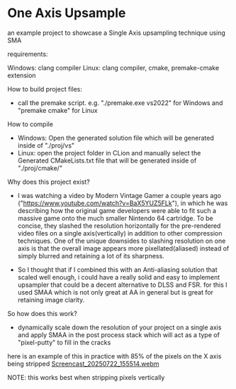 # One Axis Upsample
an example project to showcase a Single Axis upsampling technique using SMA

requirements:

Windows: clang compiler
Linux: clang compiler, cmake, premake-cmake extension

How to build project files:
- call the premake script. e.g. "./premake.exe vs2022" for Windows and "premake cmake" for Linux

How to compile
- Windows: Open the generated solution file which will be generated inside of "./proj/vs"
- Linux: open the project folder in CLion and manually select the Generated CMakeLists.txt file that will be generated inside of "./proj/cmake/"

Why does this project exist?
- I was watching a video by Modern Vintage Gamer a couple years ago ("https://www.youtube.com/watch?v=BaX5YUZ5FLk"), in which he was describing how the original game developers were able to fit such a massive game onto the much smaller Nintendo 64 cartridge. To be concise, they slashed the resolution horizontally for the pre-rendered video files on a single axis(vertically) in addition to other compression techniques. One of the unique downsides to slashing resolution on one axis is that the overall image appears more pixellated(aliased) instead of simply blurred and retaining a lot of its sharpness. 

- So I thought that if I combined this with an Anti-aliasing solution that scaled well enough, i could have a really solid and easy to implement upsampler that could be a decent alternative to DLSS and FSR. for this I used SMAA which is not only great at AA in general but is great for retaining image clarity.

So how does this work?
- dynamically scale down the resolution of your project on a single axis and apply SMAA in the post process stack which will act as a type of "pixel-putty" to fill in the cracks


here is an example of this in practice with 85% of the pixels on the X axis being stripped
[Screencast_20250722_155514.webm](https://github.com/user-attachments/assets/de0c9aae-a582-4d56-8ec6-7b8cc9d0cde7)

NOTE: this works best when stripping pixels vertically
